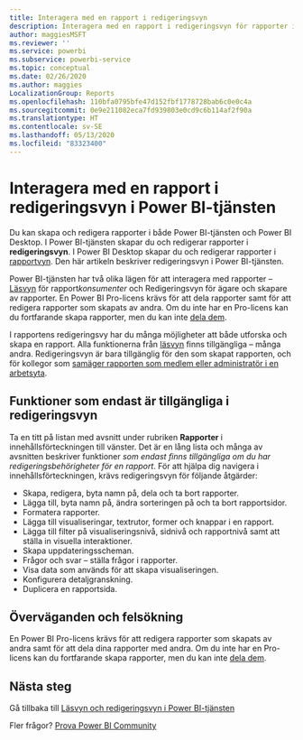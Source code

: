 ```yaml
---
title: Interagera med en rapport i redigeringsvyn
description: Interagera med en rapport i redigeringsvyn för rapporter i Power BI-tjänsten
author: maggiesMSFT
ms.reviewer: ''
ms.service: powerbi
ms.subservice: powerbi-service
ms.topic: conceptual
ms.date: 02/26/2020
ms.author: maggies
LocalizationGroup: Reports
ms.openlocfilehash: 110bfa0795bfe47d152fbf1778728bab6c0e0c4a
ms.sourcegitcommit: 0e9e211082eca7fd939803e0cd9c6b114af2f90a
ms.translationtype: HT
ms.contentlocale: sv-SE
ms.lasthandoff: 05/13/2020
ms.locfileid: "83323400"
---
```

# <a name="interact-with-a-report-in-editing-view-in-the-power-bi-service"></a>Interagera med en rapport i redigeringsvyn i Power BI-tjänsten
Du kan skapa och redigera rapporter i både Power BI-tjänsten och Power BI Desktop. I Power BI-tjänsten skapar du och redigerar rapporter i **redigeringsvyn**. I Power BI Desktop skapar du och redigerar rapporter i [rapportvyn](desktop-report-view.md). Den här artikeln beskriver redigeringsvyn i Power BI-tjänsten. 

Power BI-tjänsten har två olika lägen för att interagera med rapporter – [Läsvyn](../consumer/end-user-reading-view.md) för rapport*konsumenter* och Redigeringsvyn för ägare och skapare av rapporter.  En Power BI Pro-licens krävs för att dela rapporter samt för att redigera rapporter som skapats av andra. Om du inte har en Pro-licens kan du fortfarande skapa rapporter, men du kan inte [dela dem](../collaborate-share/service-share-reports.md).    

I rapportens redigeringsvy har du många möjligheter att både utforska och skapa en rapport. Alla funktionerna från [läsvyn](../consumer/end-user-reading-view.md) finns tillgängliga – många andra. Redigeringsvyn är bara tillgänglig för den som skapat rapporten, och för kollegor som [samäger rapporten som medlem eller administratör i en arbetsyta](../collaborate-share/service-create-distribute-apps.md).

## <a name="functionality-only-available-in-editing-view"></a>Funktioner som endast är tillgängliga i redigeringsvyn
Ta en titt på listan med avsnitt under rubriken **Rapporter** i innehållsförteckningen till vänster. Det är en lång lista och många av avsnitten beskriver funktioner *som endast finns tillgängliga om du har redigeringsbehörigheter för en rapport*.  För att hjälpa dig navigera i innehållsförteckningen, krävs redigeringsvyn för följande åtgärder:

* Skapa, redigera, byta namn på, dela och ta bort rapporter.
* Lägga till, byta namn på, ändra sorteringen på och ta bort rapportsidor.
* Formatera rapporter.
* Lägga till visualiseringar, textrutor, former och knappar i en rapport.
* Lägga till filter på visualiseringsnivå, sidnivå och rapportnivå samt att ställa in visuella interaktioner.
* Skapa uppdateringsscheman.
* Frågor och svar – ställa frågor i rapporter.
* Visa data som används för att skapa visualiseringen. 
* Konfigurera detaljgranskning.
* Duplicera en rapportsida.

## <a name="considerations-and-troubleshooting"></a>Överväganden och felsökning
En Power BI Pro-licens krävs för att redigera rapporter som skapats av andra samt för att dela dina rapporter med andra.  Om du inte har en Pro-licens kan du fortfarande skapa rapporter, men du kan inte [dela dem](../collaborate-share/service-share-reports.md).


## <a name="next-steps"></a>Nästa steg
Gå tillbaka till [Läsvyn och redigeringsvyn i Power BI-tjänsten](../consumer/end-user-reading-view.md)

Fler frågor? [Prova Power BI Community](https://community.powerbi.com/)

